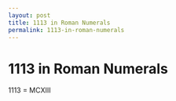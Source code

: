 ```yaml
---
layout: post
title: 1113 in Roman Numerals
permalink: 1113-in-roman-numerals
---
```


# 1113 in Roman Numerals

1113 = MCXIII
